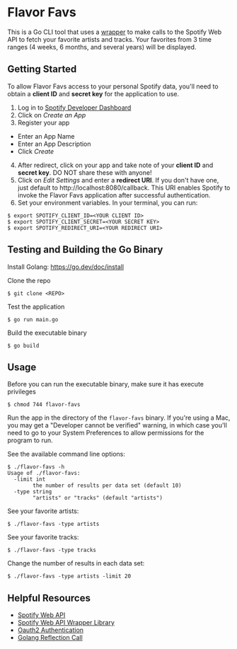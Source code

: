 # Flavor Favs

This is a Go CLI tool that uses a [wrapper](https://github.com/zmb3/spotify) to make calls to
the Spotify Web API to fetch your favorite artists and tracks. Your favorites from 3 time ranges
(4 weeks, 6 months, and several years) will be displayed.

## Getting Started

To allow Flavor Favs access to your personal Spotify data, you'll need to obtain a **client ID**
and **secret key** for the application to use.

1. Log in to [Spotify Developer Dashboard](https://developer.spotify.com/dashboard)
2. Click on *Create an App*
3. Register your app
- Enter an App Name
- Enter an App Description
- Click *Create*
4. After redirect, click on your app and take note of your **client ID** and **secret key**.
DO NOT share these with anyone!
5. Click on *Edit Settings* and enter a **redirect URI**. If you don't have one, just default
to http://localhost:8080/callback. This URI enables Spotify to invoke the Flavor Favs application
after successful authentication.
6. Set your environment variables. In your terminal, you can run:
```
$ export SPOTIFY_CLIENT_ID=<YOUR CLIENT ID>
$ export SPOTIFY_CLIENT_SECRET=<YOUR SECRET KEY>
$ export SPOTIFY_REDIRECT_URI=<YOUR REDIRECT URI>
```

## Testing and Building the Go Binary

Install Golang: https://go.dev/doc/install

Clone the repo
```
$ git clone <REPO>
```

Test the application
```
$ go run main.go
```

Build the executable binary
```
$ go build
```

## Usage

Before you can run the executable binary, make sure it has execute privileges
```
$ chmod 744 flavor-favs
```

Run the app in the directory of the `flavor-favs` binary. If you're using a Mac,
you may get a "Developer cannot be verified" warning, in which case you'll need
to go to your System Preferences to allow permissions for the program to run.

See the available command line options:
```
$ ./flavor-favs -h
Usage of ./flavor-favs:
  -limit int
        the number of results per data set (default 10)
  -type string
        "artists" or "tracks" (default "artists")
```

See your favorite artists:
```
$ ./flavor-favs -type artists
```

See your favorite tracks:
```
$ ./flavor-favs -type tracks
```

Change the number of results in each data set:
```
$ ./flavor-favs -type artists -limit 20
```

## Helpful Resources
- [Spotify Web API](https://developer.spotify.com/documentation/web-api/)
- [Spotify Web API Wrapper Library](https://github.com/zmb3/spotify)
- [Oauth2 Authentication](https://developer.spotify.com/documentation/general/guides/authorization/)
- [Golang Reflection Call](https://medium.com/@vicky.kurniawan/go-call-a-function-from-string-name-30b41dcb9e12)
